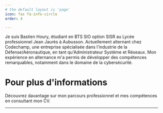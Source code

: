 ```yaml
---
# the default layout is 'page'
icon: fas fa-info-circle
order: 4

--- 
```


Je suis Bastien Houry, étudiant en BTS SIO option SISR au Lycée professionnel Jean Jaurès à Aubusson. Actuellement alternant chez Codechamp, une entreprise spécialisée dans l'industrie de la Défense/Aéronautique, en tant qu'Administrateur Système et Réseaux. Mon expérience en alternance m'a permis de développer des compétences remarquables, notamment dans le domaine de la cybersécurité.


# Pour plus d'informations

Découvrez davantage sur mon parcours professionnel et mes compétences en consultant mon CV.

---

